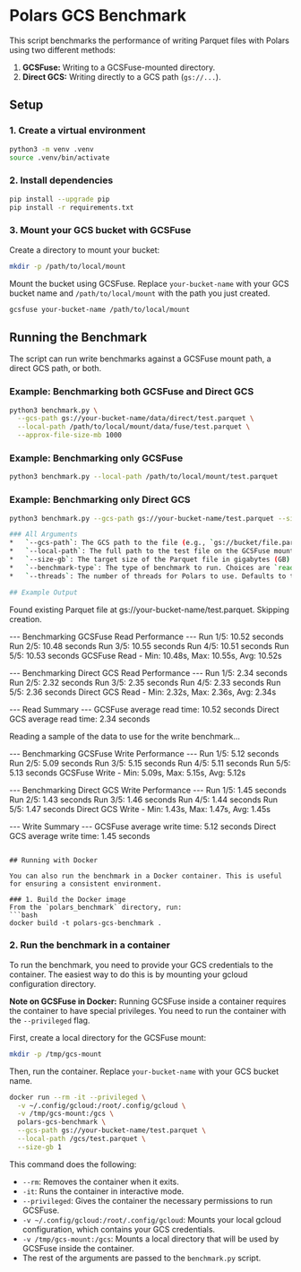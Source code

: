 # Polars GCS Benchmark

This script benchmarks the performance of writing Parquet files with Polars using two different methods:
1.  **GCSFuse:** Writing to a GCSFuse-mounted directory.
2.  **Direct GCS:** Writing directly to a GCS path (`gs://...`).

## Setup

### 1. Create a virtual environment
```bash
python3 -m venv .venv
source .venv/bin/activate
```

### 2. Install dependencies
```bash
pip install --upgrade pip
pip install -r requirements.txt
```

### 3. Mount your GCS bucket with GCSFuse
Create a directory to mount your bucket:
```bash
mkdir -p /path/to/local/mount
```

Mount the bucket using GCSFuse. Replace `your-bucket-name` with your GCS bucket name and `/path/to/local/mount` with the path you just created.
```bash
gcsfuse your-bucket-name /path/to/local/mount
```

## Running the Benchmark

The script can run write benchmarks against a GCSFuse mount path, a direct GCS path, or both.

### Example: Benchmarking both GCSFuse and Direct GCS
```bash
python3 benchmark.py \
  --gcs-path gs://your-bucket-name/data/direct/test.parquet \
  --local-path /path/to/local/mount/data/fuse/test.parquet \
  --approx-file-size-mb 1000
```

### Example: Benchmarking only GCSFuse
```bash
python3 benchmark.py --local-path /path/to/local/mount/test.parquet
```

### Example: Benchmarking only Direct GCS
```bash
python3 benchmark.py --gcs-path gs://your-bucket-name/test.parquet --size-gb 4
```

```bash
### All Arguments
*   `--gcs-path`: The GCS path to the file (e.g., `gs://bucket/file.parquet`). Used for direct GCS benchmarks.
*   `--local-path`: The full path to the test file on the GCSFuse mount. Used for GCSFuse benchmarks.
*   `--size-gb`: The target size of the Parquet file in gigabytes (GB).
*   `--benchmark-type`: The type of benchmark to run. Choices are `read`, `write`, or `all`. Defaults to `all`.
*   `--threads`: The number of threads for Polars to use. Defaults to the Polars default.

## Example Output
```
Found existing Parquet file at gs://your-bucket-name/test.parquet. Skipping creation.

--- Benchmarking GCSFuse Read Performance ---
Run 1/5: 10.52 seconds
Run 2/5: 10.48 seconds
Run 3/5: 10.55 seconds
Run 4/5: 10.51 seconds
Run 5/5: 10.53 seconds
GCSFuse Read - Min: 10.48s, Max: 10.55s, Avg: 10.52s

--- Benchmarking Direct GCS Read Performance ---
Run 1/5: 2.34 seconds
Run 2/5: 2.32 seconds
Run 3/5: 2.35 seconds
Run 4/5: 2.33 seconds
Run 5/5: 2.36 seconds
Direct GCS Read - Min: 2.32s, Max: 2.36s, Avg: 2.34s

--- Read Summary ---
GCSFuse average read time: 10.52 seconds
Direct GCS average read time: 2.34 seconds

Reading a sample of the data to use for the write benchmark...

--- Benchmarking GCSFuse Write Performance ---
Run 1/5: 5.12 seconds
Run 2/5: 5.09 seconds
Run 3/5: 5.15 seconds
Run 4/5: 5.11 seconds
Run 5/5: 5.13 seconds
GCSFuse Write - Min: 5.09s, Max: 5.15s, Avg: 5.12s

--- Benchmarking Direct GCS Write Performance ---
Run 1/5: 1.45 seconds
Run 2/5: 1.43 seconds
Run 3/5: 1.46 seconds
Run 4/5: 1.44 seconds
Run 5/5: 1.47 seconds
Direct GCS Write - Min: 1.43s, Max: 1.47s, Avg: 1.45s

--- Write Summary ---
GCSFuse average write time: 5.12 seconds
Direct GCS average write time: 1.45 seconds
```

## Running with Docker

You can also run the benchmark in a Docker container. This is useful for ensuring a consistent environment.

### 1. Build the Docker image
From the `polars_benchmark` directory, run:
```bash
docker build -t polars-gcs-benchmark .
```

### 2. Run the benchmark in a container

To run the benchmark, you need to provide your GCS credentials to the container. The easiest way to do this is by mounting your gcloud configuration directory.

**Note on GCSFuse in Docker:** Running GCSFuse inside a container requires the container to have special privileges. You need to run the container with the `--privileged` flag.

First, create a local directory for the GCSFuse mount:
```bash
mkdir -p /tmp/gcs-mount
```

Then, run the container. Replace `your-bucket-name` with your GCS bucket name.

```bash
docker run --rm -it --privileged \
  -v ~/.config/gcloud:/root/.config/gcloud \
  -v /tmp/gcs-mount:/gcs \
  polars-gcs-benchmark \
  --gcs-path gs://your-bucket-name/test.parquet \
  --local-path /gcs/test.parquet \
  --size-gb 1
```

This command does the following:
*   `--rm`: Removes the container when it exits.
*   `-it`: Runs the container in interactive mode.
*   `--privileged`: Gives the container the necessary permissions to run GCSFuse.
*   `-v ~/.config/gcloud:/root/.config/gcloud`: Mounts your local gcloud configuration, which contains your GCS credentials.
*   `-v /tmp/gcs-mount:/gcs`: Mounts a local directory that will be used by GCSFuse inside the container.
*   The rest of the arguments are passed to the `benchmark.py` script.
